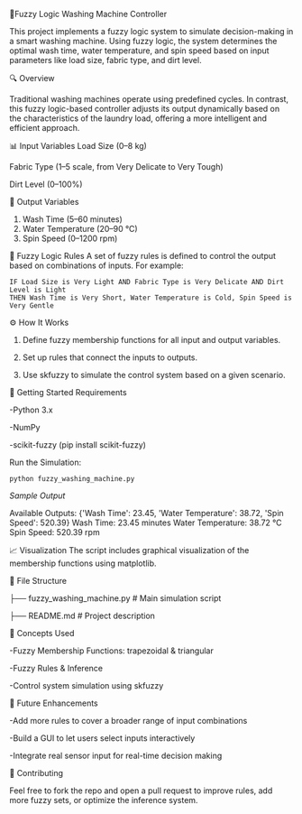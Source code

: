 🧺Fuzzy Logic Washing Machine Controller

This project implements a fuzzy logic system to simulate decision-making in a smart washing machine. Using fuzzy logic, the system determines the optimal wash time, water temperature, and spin speed based on input parameters like load size, fabric type, and dirt level.

🔍 Overview

Traditional washing machines operate using predefined cycles. In contrast, this fuzzy logic-based controller adjusts its output dynamically based on the characteristics of the laundry load, offering a more intelligent and efficient approach.

📊 Input Variables
Load Size (0–8 kg)

Fabric Type (1–5 scale, from Very Delicate to Very Tough)

Dirt Level (0–100%)

🎯 Output Variables
1. Wash Time (5–60 minutes)
2. Water Temperature (20–90 °C)
3. Spin Speed (0–1200 rpm)

🧠 Fuzzy Logic Rules
A set of fuzzy rules is defined to control the output based on combinations of inputs. For example:

```
IF Load Size is Very Light AND Fabric Type is Very Delicate AND Dirt Level is Light
THEN Wash Time is Very Short, Water Temperature is Cold, Spin Speed is Very Gentle
```

⚙️ How It Works
1. Define fuzzy membership functions for all input and output variables.

2. Set up rules that connect the inputs to outputs.

3. Use skfuzzy to simulate the control system based on a given scenario.

🚀 Getting Started
Requirements

-Python 3.x

-NumPy

-scikit-fuzzy (pip install scikit-fuzzy)

Run the Simulation:
```
python fuzzy_washing_machine.py
```

*Sample Output*

Available Outputs: {'Wash Time': 23.45, 'Water Temperature': 38.72, 'Spin Speed': 520.39}
Wash Time: 23.45 minutes
Water Temperature: 38.72 °C
Spin Speed: 520.39 rpm

📈 Visualization
The script includes graphical visualization of the membership functions using matplotlib.

📁 File Structure

├── fuzzy_washing_machine.py   # Main simulation script

├── README.md                  # Project description

🧠 Concepts Used

-Fuzzy Membership Functions: trapezoidal & triangular

-Fuzzy Rules & Inference

-Control system simulation using skfuzzy

📌 Future Enhancements

-Add more rules to cover a broader range of input combinations

-Build a GUI to let users select inputs interactively

-Integrate real sensor input for real-time decision making


🤝 Contributing

Feel free to fork the repo and open a pull request to improve rules, add more fuzzy sets, or optimize the inference system.

